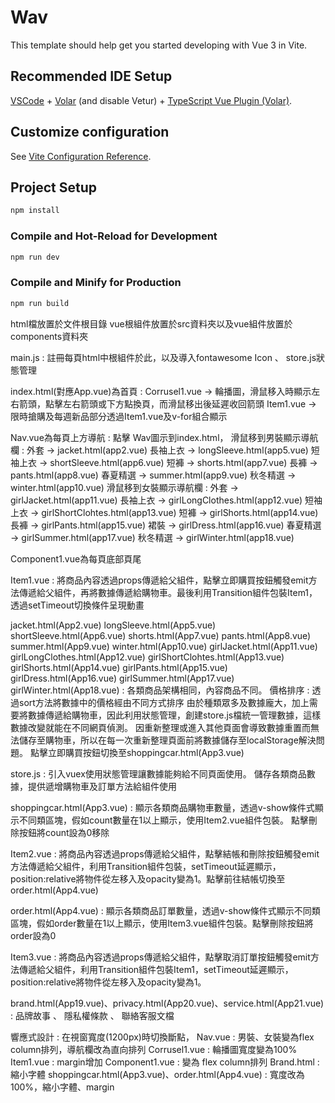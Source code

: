 # Wav

This template should help get you started developing with Vue 3 in Vite.

## Recommended IDE Setup

[VSCode](https://code.visualstudio.com/) + [Volar](https://marketplace.visualstudio.com/items?itemName=johnsoncodehk.volar) (and disable Vetur) + [TypeScript Vue Plugin (Volar)](https://marketplace.visualstudio.com/items?itemName=johnsoncodehk.vscode-typescript-vue-plugin).

## Customize configuration

See [Vite Configuration Reference](https://vitejs.dev/config/).

## Project Setup

```sh
npm install
```

### Compile and Hot-Reload for Development

```sh
npm run dev
```

### Compile and Minify for Production

```sh
npm run build
```


html檔放置於文件根目錄
vue根組件放置於src資料夾以及vue組件放置於components資料夾

main.js : 註冊每頁html中根組件於此，以及導入fontawesome Icon 、 store.js狀態管理

index.html(對應App.vue)為首頁 : Corrusel1.vue -> 輪播圖，滑鼠移入時顯示左右箭頭，點擊左右箭頭或下方點換頁，而滑鼠移出後延遲收回箭頭
                               Item1.vue -> 限時搶購及每週新品部分透過Item1.vue及v-for組合顯示

Nav.vue為每頁上方導航 : 點擊 Wav圖示到index.html，
                      滑鼠移到男裝顯示導航欄 : 外套 -> jacket.html(app2.vue)
                                             長袖上衣 -> longSleeve.html(app5.vue)
                                             短袖上衣 -> shortSleeve.html(app6.vue)
                                             短褲 -> shorts.html(app7.vue)
                                             長褲 -> pants.html(app8.vue)
                                             春夏精選 -> summer.html(app9.vue)
                                             秋冬精選 -> winter.html(app10.vue)
                      滑鼠移到女裝顯示導航欄 : 外套 -> girlJacket.html(app11.vue)
                                             長袖上衣 -> girlLongClothes.html(app12.vue)
                                             短袖上衣 -> girlShortClohtes.html(app13.vue)
                                             短褲 -> girlShorts.html(app14.vue)
                                             長褲 -> girlPants.html(app15.vue)
                                             裙裝 -> girlDress.html(app16.vue)
                                             春夏精選 -> girlSummer.html(app17.vue)
                                             秋冬精選 -> girlWinter.html(app18.vue)

Component1.vue為每頁底部頁尾

Item1.vue : 將商品內容透過props傳遞給父組件，點擊立即購買按鈕觸發emit方法傳遞給父組件，再將數據傳遞給購物車。最後利用Transition組件包裝Item1，透過setTimeout切換條件呈現動畫

jacket.html(App2.vue)
longSleeve.html(App5.vue)
shortSleeve.html(App6.vue)
shorts.html(App7.vue)
pants.html(App8.vue)
summer.html(App9.vue)
winter.html(App10.vue)
girlJacket.html(App11.vue)
girlLongClothes.html(App12.vue)
girlShortClohtes.html(App13.vue)
girlShorts.html(App14.vue)
girlPants.html(App15.vue)
girlDress.html(App16.vue)
girlSummer.html(App17.vue)
girlWinter.html(App18.vue) : 各類商品架構相同，內容商品不同。 價格排序 : 透過sort方法將數據中的價格經由不同方式排序  由於種類眾多及數據龐大，加上需要將數據傳遞給購物車，因此利用狀態管理，創建store.js檔統一管理數據，這樣數據改變就能在不同網頁偵測。 因重新整理或進入其他頁面會導致數據重置而無法儲存至購物車，所以在每一次重新整理頁面前將數據儲存至localStorage解決問題。 點擊立即購買按鈕切換至shoppingcar.html(App3.vue)

store.js : 引入vuex使用狀態管理讓數據能夠給不同頁面使用。 儲存各類商品數據，提供遞增購物車及訂單方法給組件使用

shoppingcar.html(App3.vue) : 顯示各類商品購物車數量，透過v-show條件式顯示不同類區塊，假如count數量在1以上顯示，使用Item2.vue組件包裝。 點擊刪除按鈕將count設為0移除

Item2.vue : 將商品內容透過props傳遞給父組件，點擊結帳和刪除按鈕觸發emit方法傳遞給父組件，利用Transition組件包裝，setTimeout延遲顯示，position:relative將物件從左移入及opacity變為1。點擊前往結帳切換至order.html(App4.vue)

order.html(App4.vue) : 顯示各類商品訂單數量，透過v-show條件式顯示不同類區塊，假如order數量在1以上顯示，使用Item3.vue組件包裝。點擊刪除按鈕將order設為0

Item3.vue : 將商品內容透過props傳遞給父組件，點擊取消訂單按鈕觸發emit方法傳遞給父組件，利用Transition組件包裝Item1，setTimeout延遲顯示，position:relative將物件從左移入及opacity變為1。

brand.html(App19.vue)、privacy.html(App20.vue)、service.html(App21.vue) : 品牌故事 、 隱私權條款 、 聯絡客服文檔

響應式設計 : 在視窗寬度(1200px)時切換斷點， Nav.vue : 男裝、女裝變為flex column排列，導航欄改為直向排列
                                         Corrusel1.vue : 輪播圖寬度變為100%
                                         Item1.vue : margin增加
                                         Component1.vue : 變為 flex column排列
                                         Brand.html : 縮小字體
                                         shoppingcar.html(App3.vue)、order.html(App4.vue) : 寬度改為100%，縮小字體、margin







